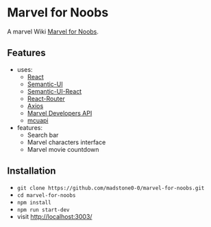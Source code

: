 # Marvel for Noobs

A marvel Wiki [Marvel for Noobs](https://marvel-for-noobs.surge.sh/).


## Features
- uses:
  	-  [React](https://reactjs.org/)
	-  [Semantic-UI](https://semantic-ui.com/)
	-  [Semantic-UI-React](https://github.com/Semantic-Org/Semantic-UI-React)
	-  [React-Router](https://reactrouter.com/en/main)
	-  [Axios](https://axios-http.com/)
	-  [Marvel Developers API](https://developer.marvel.com/)
	-  [mcuapi](https://github.com/AugustoMarcelo/mcuapi)
- features:
	- Search bar
	- Marvel characters interface
	- Marvel movie countdown

## Installation
- `git clone https://github.com/madstone0-0/marvel-for-noobs.git`
- `cd marvel-for-noobs`
- `npm install`
- `npm run start-dev`
- visit <http://localhost:3003/>
